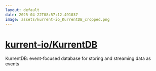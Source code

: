 ```yaml
---
layout: default
date: 2025-04-22T08:57:12.491037
image: assets/kurrent-io_KurrentDB_cropped.png
---
```


# [kurrent-io/KurrentDB](https://github.com/kurrent-io/KurrentDB)

KurrentDB: event-focused database for storing and streaming data as events
